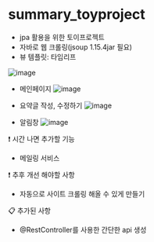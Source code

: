 # summary_toyproject


- jpa 활용을 위한 토이프로젝트
- 자바로 웹 크롤링(jsoup 1.15.4jar 필요)
- 뷰 템플릿: 타임리프

![image](https://user-images.githubusercontent.com/96047335/231101050-3fcaa5bf-7070-42be-95ea-2ddb5eac3741.png)

- 메인페이지
![image](https://user-images.githubusercontent.com/96047335/231103495-48af0599-8da9-492c-b117-dce56b5647f7.png)

- 요약글 작성, 수정하기
![image](https://user-images.githubusercontent.com/96047335/231103578-d793bc9c-087d-49ee-9176-dd79b3c26bb4.png)

- 알림창
![image](https://user-images.githubusercontent.com/96047335/231103665-8e6bb7d2-b531-44fd-aba1-970e4c03d302.png)


❗️ 시간 나면 추가할 기능
- 메일링 서비스


❗️ 추후 개선 해야할 사항
- 자동으로 사이트 크롤링 해올 수 있게 만들기

📋 추가된 사항<br/>
- @RestController를 사용한 간단한 api 생성
